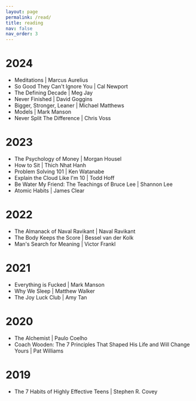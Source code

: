 ```yaml
---
layout: page
permalink: /read/
title: reading
nav: false
nav_order: 3
---
```


# 2024

- Meditations \| Marcus Aurelius
- So Good They Can't Ignore You \| Cal Newport
- The Defining Decade \| Meg Jay
- Never Finished \| David Goggins
- Bigger, Stronger, Leaner \| Michael Matthews
- Models \| Mark Manson
- Never Split The Difference \| Chris Voss

# 2023

- The Psychology of Money \| Morgan Housel
- How to Sit \| Thich Nhat Hanh
- Problem Solving 101 \| Ken Watanabe
- Explain the Cloud Like I'm 10 \| Todd Hoff
- Be Water My Friend: The Teachings of Bruce Lee \| Shannon Lee
- Atomic Habits \| James Clear

# 2022

- The Almanack of Naval Ravikant \| Naval Ravikant
- The Body Keeps the Score \| Bessel van der Kolk
- Man's Search for Meaning \| Victor Frankl

# 2021

- Everything is Fucked \| Mark Manson
- Why We Sleep \| Matthew Walker
- The Joy Luck Club \| Amy Tan

# 2020

- The Alchemist \| Paulo Coelho
- Coach Wooden: The 7 Principles That Shaped His Life and Will Change Yours \| Pat Williams

# 2019

- The 7 Habits of Highly Effective Teens \| Stephen R. Covey
